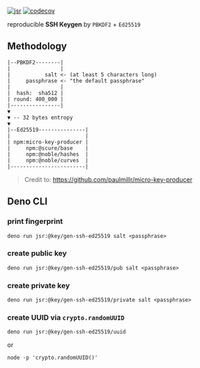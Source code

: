 [![jsr](https://jsr.io/badges/@key/gen-ssh-ed25519)](https://jsr.io/@key/gen-ssh-ed25519)
[![codecov](https://codecov.io/gh/imcotton/at-key-gen-ssh-ed25519/graph/badge.svg)](https://codecov.io/gh/imcotton/at-key-gen-ssh-ed25519)

reproducible **SSH Keygen** by `PBKDF2` + `Ed25519`





## Methodology

```
|--PBKDF2--------|
|                |
|           salt <- (at least 5 characters long)
|     passphrase <- "the default passphrase"
|                |
|  hash:  sha512 |
| round: 400_000 |
|----------------|
▼
▼ -- 32 bytes entropy
▼
|--Ed25519---------------|
|                        |
| npm:micro-key-producer |
|     npm:@scure/base    |
|     npm:@noble/hashes  |
|     npm:@noble/curves  |
|------------------------|
```

> Credit to: https://github.com/paulmillr/micro-key-producer





## Deno CLI

### print fingerprint

    deno run jsr:@key/gen-ssh-ed25519 salt <passphrase>

### create public key

    deno run jsr:@key/gen-ssh-ed25519/pub salt <passphrase>

### create private key

    deno run jsr:@key/gen-ssh-ed25519/private salt <passphrase>

### create **UUID** via `crypto.randomUUID`

    deno run jsr:@key/gen-ssh-ed25519/uuid

or

    node -p 'crypto.randomUUID()'

